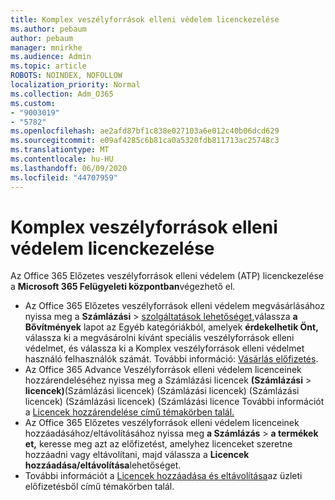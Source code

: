 ```yaml
---
title: Komplex veszélyforrások elleni védelem licenckezelése
ms.author: pebaum
author: pebaum
manager: mnirkhe
ms.audience: Admin
ms.topic: article
ROBOTS: NOINDEX, NOFOLLOW
localization_priority: Normal
ms.collection: Adm_O365
ms.custom:
- "9003019"
- "5782"
ms.openlocfilehash: ae2afd87bf1c838e027103a6e012c40b06dcd629
ms.sourcegitcommit: e09af4285c6b81ca0a5320fdb811713ac25748c3
ms.translationtype: MT
ms.contentlocale: hu-HU
ms.lasthandoff: 06/09/2020
ms.locfileid: "44707959"
---
```

# <a name="advanced-threat-protection-license-management"></a>Komplex veszélyforrások elleni védelem licenckezelése

Az Office 365 Előzetes veszélyforrások elleni védelem (ATP) licenckezelése a **Microsoft 365 Felügyeleti központban**végezhető el.

- Az Office 365 Előzetes veszélyforrások elleni védelem megvásárlásához nyissa meg a **Számlázási**  >  [szolgáltatások lehetőséget,](https://go.microsoft.com/fwlink/p/?linkid=868433)válassza **a Bővítmények** lapot az Egyéb kategóriákból, amelyek **érdekelhetik Önt,** válassza ki a megvásárolni kívánt speciális veszélyforrások elleni védelmet, és válassza ki a Komplex veszélyforrások elleni védelmet használó felhasználók számát. További információ: [Vásárlás előfizetés](https://docs.microsoft.com/microsoft-365/commerce/subscriptions/upgrade-to-different-plan).
- Az Office 365 Advance Veszélyforrások elleni védelem licenceinek hozzárendeléséhez nyissa meg a Számlázási licencek **(Számlázási**  >  **licencek)**(Számlázási licencek) (Számlázási licencek) (Számlázási licencek) (Számlázási licencek) (Számlázási licence További információt a [Licencek hozzárendelése című témakörben talál.](https://docs.microsoft.com/microsoft-365/admin/manage/assign-licenses-to-users)  
- Az Office 365 Előzetes veszélyforrások elleni védelem licenceinek hozzáadásához/eltávolításához nyissa meg **a Számlázás**  >  **a termékek et,** keresse meg azt az előfizetést, amelyhez licenceket szeretne hozzáadni vagy eltávolítani, majd válassza a **Licencek hozzáadása/eltávolítása**lehetőséget.  
- További információt a [Licencek hozzáadása és eltávolítása](https://docs.microsoft.com/microsoft-365/commerce/licenses/buy-licenses?view=o365-worldwide#add-or-remove-licenses-for-your-business-subscription)az üzleti előfizetésből című témakörben talál.
